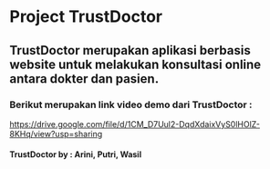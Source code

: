 # Project TrustDoctor

## TrustDoctor merupakan aplikasi berbasis website untuk melakukan konsultasi online antara dokter dan pasien.

### Berikut merupakan link video demo dari TrustDoctor :

https://drive.google.com/file/d/1CM_D7Uul2-DqdXdaixVyS0lHOlZ-8KHq/view?usp=sharing

#### TrustDoctor by : Arini, Putri, Wasil
